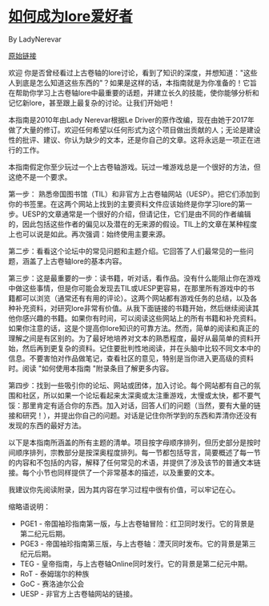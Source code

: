 # [如何成为lore爱好者](https://bethesda.net/community/topic/13875/how-to-become-a-lore-buff?language%5B%5D=en)
By LadyNerevar


[原始链接](https://bethesda.net/community/topic/13875/how-to-become-a-lore-buff?language%5B%5D=en)

欢迎
你是否曾经看过上古卷轴的lore讨论，看到了知识的深度，并想知道："这些人到底是怎么知道这些东西的"？如果是这样的话，本指南就是为你准备的！它旨在帮助你学习上古卷轴lore中最重要的话题，并建立长久的技能，使你能够分析和记忆新lore，甚至跟上最复杂的讨论。让我们开始吧！

本指南是2010年由Lady Nerevar根据Le Driver的原作改编，现在由她于2017年做了大量的修订。欢迎任何希望以任何形式为这个项目做出贡献的人；无论是建设性的批评、建议、你认为缺少的文本，还是你自己的文章。这将永远是一项正在进行的工作。

本指南假定你至少玩过一个上古卷轴游戏。玩过一堆游戏总是一个很好的方法，但这绝不是一个要求。

第一步： 熟悉帝国图书馆（TIL）和非官方上古卷轴网站（UESP）。把它们添加到你的书签里。在这两个网站上找到的主要资料文件应该始终是你学习lore的第一步。UESP的文章通常是一个很好的介绍，但请记住，它们是由不同的作者编辑的，因此包括这些作者的偏见以及潜在的无来源的假设。TIL上的文章在某种程度上也可以说是如此。再次强调：始终使用主要来源。

第二步：看看这个论坛中的常见问题和主题介绍。它回答了人们最常见的一些问题，涵盖了上古卷轴lore的基本内容。

第三步：这是最重要的一步：读书籍，听对话，看作品。没有什么能阻止你在游戏中做这些事情，但是你可能会发现去TIL或UESP更容易，在那里所有游戏中的书籍都可以浏览（通常还有有用的评论）。这两个网站都有游戏任务的总结，以及各种补充资料，对研究lore非常有价值。从我下面链接的书籍开始，然后继续阅读其他你感兴趣的书籍。如果你有时间，可以阅读这些网站上的所有书籍和补充资料。如果你注意的话，这是个提高你lore知识的可靠方法。然而，简单的阅读和真正的理解之间是有区别的。为了最好地培养对文本的熟悉程度，最好从最简单的资料开始，然后再到更复杂的资料。记住要批判性地阅读，并在头脑中比较不同文本中的信息。不要害怕对作品做笔记，查看社区的意见，特别是当你进入更高级的资料时。阅读 "如何使用本指南 "附录条目了解更多内容。

第四步：找到一些吸引你的论坛、网站或团体，加入讨论。每个网站都有自己的氛围和社区，所以如果一个论坛看起来太深奥或太注重游戏，太慢或太快，都不要气馁：那里肯定有适合你的东西。加入对话，回答人们的问题（当然，要有大量的链接和研究！），并提出你自己的问题。对话是记住你所学到的东西和弄清你还没有发现的东西的最好方法。

以下是本指南所涵盖的所有主题的清单。项目按字母顺序排列，但历史部分是按时间顺序排列，宗教部分是按深奥程度排列。每一节都包括导言，简要概述了每一节的内容和不包括的内容，解释了任何常见的术语，并提供了涉及该节的普通文本链接。每个小节也同样提供了一个非常基本的描述，以及重要的文本。

我建议你先阅读附录，因为其内容在学习过程中很有价值，可以牢记在心。

缩略语说明：
- PGE1 - 帝国袖珍指南第一版，与上古卷轴冒险：红卫同时发行。它的背景是第二纪元后期。
- PGE3 - 帝国袖珍指南第三版，与上古卷轴：湮灭同时发布。它的背景是第三纪元后期。
- TEG - 皇帝指南，与上古卷轴Online同时发行。它的背景是第二纪元中期。
- RoT - 泰姆瑞尔的种族
- GoC - 赛洛迪尔公会
- UESP - 非官方上古卷轴网站的链接。

